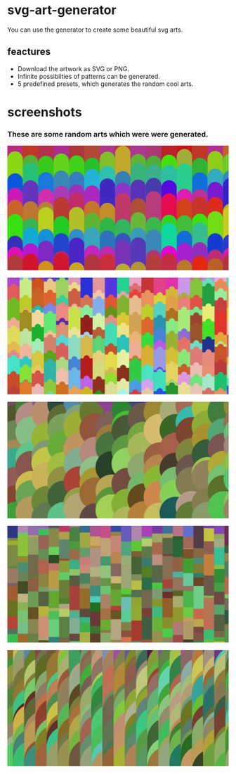 # svg-art-generator

You can use the generator to create some beautiful svg arts.

## feactures

-   Download the artwork as SVG or PNG.
-   Infinite possibilties of patterns can be generated.
-   5 predefined presets, which generates the random cool arts.

# screenshots

### These are some random arts which were were generated.

[![long](https://github.com/devloop01/svg-art-generator/blob/master/screenshots/long.png)]()

[![puzzle](https://github.com/devloop01/svg-art-generator/blob/master/screenshots/puzzle.png)]()

[![circles](https://github.com/devloop01/svg-art-generator/blob/master/screenshots/circles.png)]()

[![flat](https://github.com/devloop01/svg-art-generator/blob/master/screenshots/flat.png)]()

[![semi](https://github.com/devloop01/svg-art-generator/blob/master/screenshots/semi.png)]()
